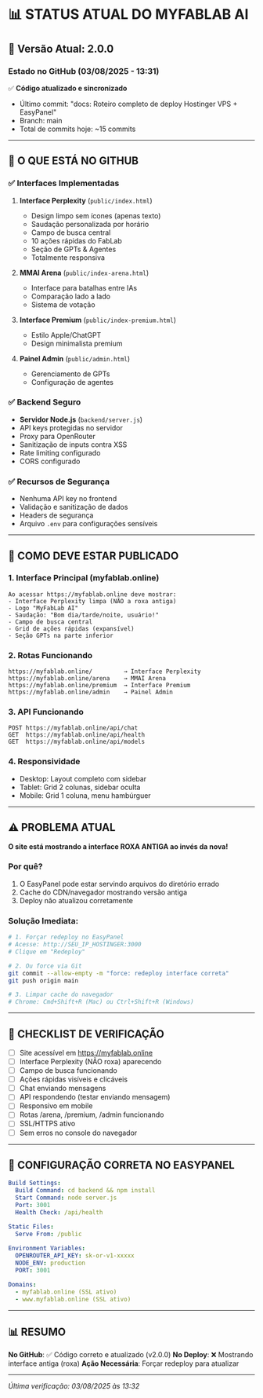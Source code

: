 # 📊 STATUS ATUAL DO MYFABLAB AI

## 🎯 Versão Atual: 2.0.0

### Estado no GitHub (03/08/2025 - 13:31)
✅ **Código atualizado e sincronizado**
- Último commit: "docs: Roteiro completo de deploy Hostinger VPS + EasyPanel"
- Branch: main
- Total de commits hoje: ~15 commits

---

## 🔄 O QUE ESTÁ NO GITHUB

### ✅ Interfaces Implementadas
1. **Interface Perplexity** (`public/index.html`)
   - Design limpo sem ícones (apenas texto)
   - Saudação personalizada por horário
   - Campo de busca central
   - 10 ações rápidas do FabLab
   - Seção de GPTs & Agentes
   - Totalmente responsiva

2. **MMAI Arena** (`public/index-arena.html`)
   - Interface para batalhas entre IAs
   - Comparação lado a lado
   - Sistema de votação

3. **Interface Premium** (`public/index-premium.html`)
   - Estilo Apple/ChatGPT
   - Design minimalista premium

4. **Painel Admin** (`public/admin.html`)
   - Gerenciamento de GPTs
   - Configuração de agentes

### ✅ Backend Seguro
- **Servidor Node.js** (`backend/server.js`)
- API keys protegidas no servidor
- Proxy para OpenRouter
- Sanitização de inputs contra XSS
- Rate limiting configurado
- CORS configurado

### ✅ Recursos de Segurança
- Nenhuma API key no frontend
- Validação e sanitização de dados
- Headers de segurança
- Arquivo `.env` para configurações sensíveis

---

## 🚀 COMO DEVE ESTAR PUBLICADO

### 1. Interface Principal (myfablab.online)
```
Ao acessar https://myfablab.online deve mostrar:
- Interface Perplexity limpa (NÃO a roxa antiga)
- Logo "MyFabLab AI" 
- Saudação: "Bom dia/tarde/noite, usuário!"
- Campo de busca central
- Grid de ações rápidas (expansível)
- Seção GPTs na parte inferior
```

### 2. Rotas Funcionando
```
https://myfablab.online/         → Interface Perplexity
https://myfablab.online/arena    → MMAI Arena
https://myfablab.online/premium  → Interface Premium  
https://myfablab.online/admin    → Painel Admin
```

### 3. API Funcionando
```
POST https://myfablab.online/api/chat
GET  https://myfablab.online/api/health
GET  https://myfablab.online/api/models
```

### 4. Responsividade
- Desktop: Layout completo com sidebar
- Tablet: Grid 2 colunas, sidebar oculta
- Mobile: Grid 1 coluna, menu hambúrguer

---

## ⚠️ PROBLEMA ATUAL

**O site está mostrando a interface ROXA ANTIGA ao invés da nova!**

### Por quê?
1. O EasyPanel pode estar servindo arquivos do diretório errado
2. Cache do CDN/navegador mostrando versão antiga
3. Deploy não atualizou corretamente

### Solução Imediata:
```bash
# 1. Forçar redeploy no EasyPanel
# Acesse: http://SEU_IP_HOSTINGER:3000
# Clique em "Redeploy"

# 2. Ou force via Git
git commit --allow-empty -m "force: redeploy interface correta"
git push origin main

# 3. Limpar cache do navegador
# Chrome: Cmd+Shift+R (Mac) ou Ctrl+Shift+R (Windows)
```

---

## 📝 CHECKLIST DE VERIFICAÇÃO

- [ ] Site acessível em https://myfablab.online
- [ ] Interface Perplexity (NÃO roxa) aparecendo
- [ ] Campo de busca funcionando
- [ ] Ações rápidas visíveis e clicáveis
- [ ] Chat enviando mensagens
- [ ] API respondendo (testar enviando mensagem)
- [ ] Responsivo em mobile
- [ ] Rotas /arena, /premium, /admin funcionando
- [ ] SSL/HTTPS ativo
- [ ] Sem erros no console do navegador

---

## 🔧 CONFIGURAÇÃO CORRETA NO EASYPANEL

```yaml
Build Settings:
  Build Command: cd backend && npm install
  Start Command: node server.js
  Port: 3001
  Health Check: /api/health

Static Files:
  Serve From: /public
  
Environment Variables:
  OPENROUTER_API_KEY: sk-or-v1-xxxxx
  NODE_ENV: production
  PORT: 3001

Domains:
  - myfablab.online (SSL ativo)
  - www.myfablab.online (SSL ativo)
```

---

## 📊 RESUMO

**No GitHub**: ✅ Código correto e atualizado (v2.0.0)
**No Deploy**: ❌ Mostrando interface antiga (roxa)
**Ação Necessária**: Forçar redeploy para atualizar

---

*Última verificação: 03/08/2025 às 13:32*